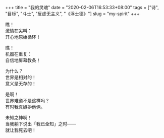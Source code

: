 +++
title = "我的灵魂"
date = "2020-02-06T16:53:33+08:00"
tags = ["诗", "目标", "斗士", "反虚无主义", "《浮士德》"]
slug = "my-spirit"
+++

瞧！  
激情在尖叫：  
开心地原始循环！

瞧！  
机器在重复：  
自信地屏幕教条！

为什么？  
世界是相对的！  
意义是无存的！

是啊！  
世界难道不是这样吗？  
有时我真嫉妒他俩。

未知之神啊！  
当我躺下说出「我已全知」之时——  
就让我死去吧！
